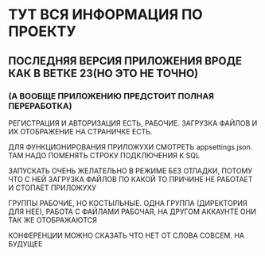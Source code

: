 <h1>ТУТ ВСЯ ИНФОРМАЦИЯ ПО ПРОЕКТУ</h1>

<H2>ПОСЛЕДНЯЯ ВЕРСИЯ ПРИЛОЖЕНИЯ ВРОДЕ КАК В ВЕТКЕ 23(НО ЭТО НЕ ТОЧНО)</H2>

<H3>(А ВООБЩЕ ПРИЛОЖЕНИЮ ПРЕДСТОИТ ПОЛНАЯ ПЕРЕРАБОТКА)</H3>

РЕГИСТРАЦИЯ И АВТОРИЗАЦИЯ ЕСТЬ, РАБОЧИЕ. ЗАГРУЗКА ФАЙЛОВ И ИХ ОТОБРАЖЕНИЕ НА СТРАНИЧКЕ ЕСТЬ.

ДЛЯ ФУНКЦИОНИРОВАНИЯ ПРИЛОЖУХИ СМОТРЕТЬ appsettings.json. ТАМ НАДО ПОМЕНЯТЬ СТРОКУ ПОДКЛЮЧЕНИЯ К SQL

ЗАПУСКАТЬ ОЧЕНЬ ЖЕЛАТЕЛЬНО В РЕЖИМЕ БЕЗ ОТЛАДКИ, ПОТОМУ ЧТО С НЕЙ ЗАГРУЗКА ФАЙЛОВ ПО КАКОЙ ТО ПРИЧИНЕ НЕ РАБОТАЕТ И СТОПАЕТ ПРИЛОЖУХУ

ГРУППЫ РАБОЧИЕ, НО КОСТЫЛЬНЫЕ. ОДНА ГРУППА (ДИРЕКТОРИЯ ДЛЯ НЕЕ), РАБОТА С ФАЙЛАМИ РАБОЧАЯ, НА ДРУГОМ АККАУНТЕ ОНИ ТАК ЖЕ ОТОБРАЖАЮТСЯ

КОНФЕРЕНЦИИ МОЖНО СКАЗАТЬ ЧТО НЕТ ОТ СЛОВА СОВСЕМ. НА БУДУЩЕЕ
